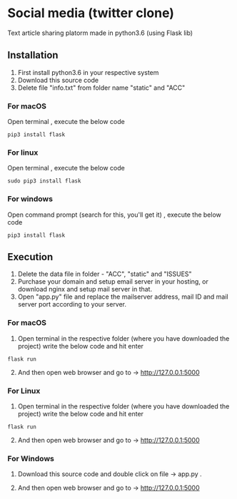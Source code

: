 # Social media (twitter clone)

Text article sharing platorm made in python3.6 (using Flask lib)

## Installation
1) First install python3.6 in your respective system
2) Download this source code
3) Delete file "info.txt" from folder name "static" and "ACC"

### For macOS

Open terminal , execute the below code

```
pip3 install flask
```

### For linux

Open terminal , execute the below code

```
sudo pip3 install flask
```

### For windows

Open command prompt (search for this, you'll get it) , execute the below code

```
pip3 install flask
```


## Execution

1) Delete the data file in folder - "ACC", "static" and "ISSUES"
2) Purchase your domain and setup email server in your hosting, or download nginx and setup mail server in that.
3) Open "app.py" file and replace the mailserver address, mail ID and mail server port according to your server.

### For macOS

1) Open terminal in the respective folder (where you have downloaded the project) write the below code and hit enter

```
flask run
```

2) And then open web browser and go to -> http://127.0.0.1:5000

### For Linux

1) Open terminal in the respective folder (where you have downloaded the project) write the below code and hit enter

```flask run```

2) And then open web browser and go to -> http://127.0.0.1:5000


### For Windows

1) Download this source code and double click on file -> app.py .

2) And then open web browser and go to -> http://127.0.0.1:5000
